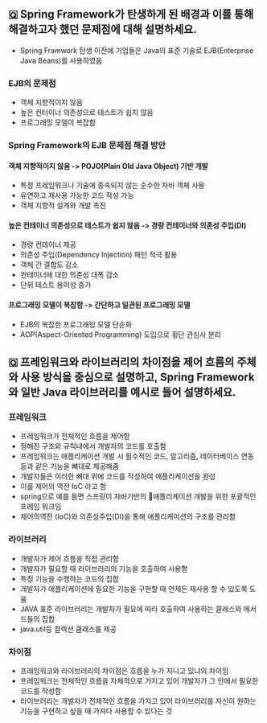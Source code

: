 ## 🇶 Spring Framework가 탄생하게 된 배경과 이를 통해 해결하고자 했던 문제점에 대해 설명하세요.
- Spring Framwork 탄생 이전에 기업들은 Java의 표준 기술로 EJB(Enterprise Java Beans)를 사용하였음
### EJB의 문제점
- 객체 지향적이지 않음
- 높은 컨터이너 의존성으로 테스트가 쉽지 않음
- 프로그래밍 모델이 복잡함
### Spring Framework의 EJB 문제점 해결 방안
#### 객체 지향적이지 않음 -> POJO(Plain Old Java Object) 기반 개발
- 특정 프레임워크나 기술에 종속되지 않는 순수한 자바 객체 사용
- 유연하고 재사용 가능한 코드 작성 가능
- 객체 지향적 설계와 개발 촉진
#### 높은 컨테이너 의존성으로 테스트가 쉽지 않음 -> 경량 컨테이너와 의존성 주입(DI)
- 경량 컨테이너 제공
- 의존성 주입(Dependency Injection) 패턴 적극 활용
- 객체 간 결합도 감소
- 컨테이너에 대한 의존성 대폭 감소
- 단위 테스트 용이성 증가
#### 프로그래밍 모델이 복잡함 -> 간단하고 일관된 프로그래밍 모델
- EJB의 복잡한 프로그래밍 모델 단순화
- AOP(Aspect-Oriented Programming) 도입으로 횡단 관심사 분리

## 🇶 프레임워크와 라이브러리의 차이점을 제어 흐름의 주체와 사용 방식을 중심으로 설명하고, Spring Framework와 일반 Java 라이브러리를 예시로 들어 설명하세요.

### 프레임워크
- 프레임워크가 전체적인 흐름을 제어함
- 정해진 구조와 규칙내에서 개발자의 코드를 호출함
- 프레임워크는 애플리케이션 개발 시 필수적인 코드, 알고리즘, 데이터베이스 연동 등과 같은 기능을 뼈대로 제공해줌
- 개발자들은 이러한 뼈대 위에 코드를 작성하여 애플리케이션을 완성
- 이를 제어의 역전 IoC 라고 함
- spring으로 예를 들면 스프링이 자바기반의 애플리케이션 개발을 위한 포괄적인 프레임 워크임
- 제어의역전 (IoC)와 의존성주입(DI)을 통해 애플리케이션의 구조를 관리함
### 라이브러리
- 개발자가 제어 흐름을 직접 관리함
- 개발자가 필요할 때 라이브러리의 기능을 호출하여 사용함
- 특정 기능을 수행하는 코드의 집합
- 개발자가 애플리케이션에 필요한 기능을 구현할 때 언제든 재사용 할 수 있도록 도움
- JAVA 표준 라이브러리는 개발자가 필요에 따라 호출하여 사용하는 클래스와 메서드들의 집합
- java.util등 컬렉션 클래스를 제공
### 차이점 
- 프레임워크와 라이브러리의 차이점은 흐름을 누가 지니고 있냐의 차이임
- 프레임워크는 전체적인 흐름을 자체적으로 가지고 있어 개발자가 그 안에서 필요한 코드를 작성함
- 라이브러리는 개발자가 전체적인 흐름을 가지고 있어 라이브러리를 자신이 원하는 기능을 구현하고 싶을 때 가져다 사용할 수 있다는 것
